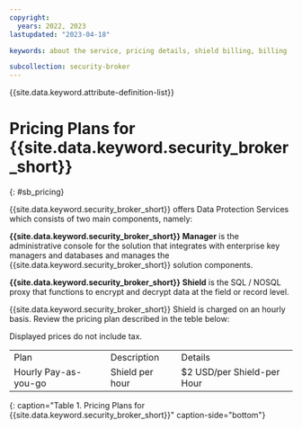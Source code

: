 ```yaml
---
copyright:
  years: 2022, 2023
lastupdated: "2023-04-18"

keywords: about the service, pricing details, shield billing, billing

subcollection: security-broker
---
```


{{site.data.keyword.attribute-definition-list}}

# Pricing Plans for {{site.data.keyword.security_broker_short}}
{: #sb_pricing}

{{site.data.keyword.security_broker_short}} offers Data Protection Services which consists of two main
components, namely:

**{{site.data.keyword.security_broker_short}} Manager** is the administrative console for
the solution that integrates with enterprise key managers and databases
and manages the {{site.data.keyword.security_broker_short}} solution components.

**{{site.data.keyword.security_broker_short}} Shield** is the SQL / NOSQL proxy that
functions to encrypt and decrypt data at the field or record level.

{{site.data.keyword.security_broker_short}} Shield is charged on an hourly basis. Review the pricing plan described in the teble below:

Displayed prices do not include tax.

|                      |                 |                            |
| -------------------- | --------------- | -------------------------- |
| Plan                 | Description     | Details                    |
| Hourly Pay-as-you-go | Shield per hour | $2 USD/per Shield-per Hour |
{: caption="Table 1. Pricing Plans for {{site.data.keyword.security_broker_short}}" caption-side="bottom"} 

